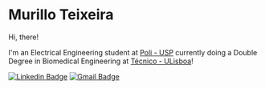 # Murillo Teixeira

Hi, there! 

I'm an Electrical Engineering student at [Poli - USP](https://www.poli.usp.br/) currently doing a Double Degree in Biomedical Engineering at [Técnico - ULisboa](https://tecnico.ulisboa.pt/en/)!

[![Linkedin Badge](https://img.shields.io/badge/-Murillo%20Teixeira-informational?style=flat-square&logo=Linkedin&logoColor=white&link=https://www.linkedin.com/in/murillo-teixeira/)](https://www.linkedin.com/in/murillo-teixeira/)
[![Gmail Badge](https://img.shields.io/badge/-murillo.teixeira@usp.br-informational?style=flat-square&logo=Gmail&logoColor=white&link=mailto:murillo.teixeira@usp.br)](mailto:murillo.teixeira@usp.br)


<!--
**mhteixeira/mhteixeira** is a ✨ _special_ ✨ repository because its `README.md` (this file) appears on your GitHub profile.

Here are some ideas to get you started:

- 🔭 I’m currently working on ...
- 🌱 I’m currently learning ...
- 👯 I’m looking to collaborate on ...
- 🤔 I’m looking for help with ...
- 💬 Ask me about ...
- 📫 How to reach me: ...
- 😄 Pronouns: ...
- ⚡ Fun fact: ...
-->
